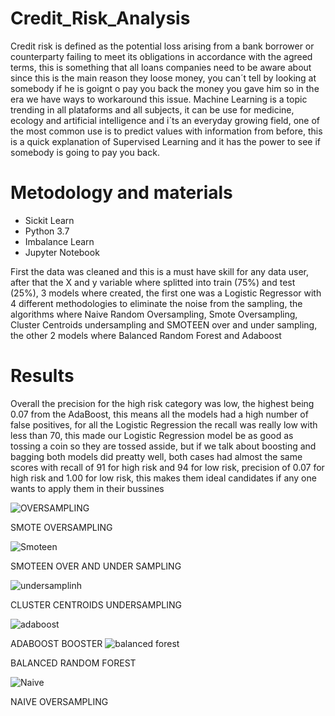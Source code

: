 # Credit_Risk_Analysis

Credit risk is defined as the potential loss arising from a bank borrower or counterparty failing to meet its obligations in accordance with the agreed terms, this is something that all loans companies need to be aware about since this is the main reason they loose money, you can´t tell by looking at somebody if he is goignt o pay you back the money you gave him so in the era we have ways to workaround this issue. Machine Learning is a topic trending in all plataforms and all subjects, it can be use for medicine, ecology and artificial intelligence and i´ts an everyday growing field, one of the most common use is to predict values with information from before, this is a quick explanation of Supervised Learning and it has the power to see if somebody is going to pay you back.

# Metodology and materials
- Sickit Learn
- Python 3.7
- Imbalance Learn
- Jupyter Notebook

First the data was cleaned and this is a must have skill for any data user, after that the X and y variable where splitted into train (75%) and test (25%), 3 models where created, the first one was a Logistic Regressor with 4 different methodologies to eliminate the noise from the sampling, the algorithms where Naive Random Oversampling,  Smote Oversampling, Cluster Centroids undersampling and SMOTEEN over and under sampling, the other 2 models where Balanced Random Forest and Adaboost

# Results
Overall the precision for the high risk category was low, the highest being 0.07 from the AdaBoost, this means all the models had a high number of false positives, for all the Logistic Regression the recall was really low with less than 70, this made our Logistic Regression model be as good as tossing a coin so they are tossed asside, but if we talk about boosting and bagging both models did preatty well, both cases had almost the same scores with recall of 91 for high risk and 94 for low risk, precision of 0.07 for high risk and 1.00 for low risk, this makes them ideal candidates if any one wants to apply them in their bussines



![OVERSAMPLING](https://user-images.githubusercontent.com/100168991/198496331-f27d277b-763b-4138-8e5b-edf46b138b16.png)

SMOTE OVERSAMPLING

![Smoteen](https://user-images.githubusercontent.com/100168991/198496333-43b98be8-4555-4b04-99b1-4c3d7384d50f.png)

SMOTEEN OVER AND UNDER SAMPLING


![undersamplinh](https://user-images.githubusercontent.com/100168991/198496334-ad05777b-c9da-4a9f-93e0-3cc292f34c57.png)

CLUSTER CENTROIDS UNDERSAMPLING


![adaboost](https://user-images.githubusercontent.com/100168991/198496335-434d730f-c3a8-4959-bfc0-affdc5f21df3.png)

ADABOOST BOOSTER
![balanced forest](https://user-images.githubusercontent.com/100168991/198496337-92fc48f2-d9a1-4e7e-93aa-bb035e63286a.png)

BALANCED RANDOM FOREST


![Naive](https://user-images.githubusercontent.com/100168991/198496338-7d309022-7853-40ff-a140-96c3b1c081b1.png)

NAIVE OVERSAMPLING
